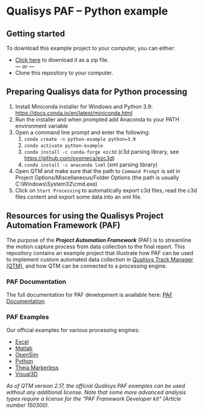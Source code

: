 # Qualisys PAF – Python example

## Getting started
To download this example project to your computer, you can either:

* [Click here](https://github.com/qualisys/paf-python-example/archive/refs/heads/main.zip) to download it as a zip file.
<br>_— or —_
* Clone this repository to your computer.

## Preparing Qualisys data for Python processing

1. Install Miniconda installer for Windows and Python 3.9: https://docs.conda.io/en/latest/miniconda.html
2. Run the installer and when prompted add Anaconda to your PATH environment variable
3. Open a command line prompt and enter the following:
    1. `conda create -n python-example python=3.9`
    2. `conda activate python-example`
    3. `conda install -c conda-forge ezc3d` (c3d parsing library, see https://github.com/pyomeca/ezc3d)
    4. `conda install -c anaconda lxml` (xml parsing library)
4. Open QTM and make sure that the path to `Command Prompt` is set in Project Options/Miscellaneous/Folder Options (the path is usually C:\Windows\System32\cmd.exe)   
5. Click on `Start Processing` to automatically export c3d files, read the c3d files content and export some data into an xml file. 

## Resources for using the Qualisys Project Automation Framework (PAF)

The purpose of the ***Project Automation Framework*** (PAF) is to streamline the motion capture process from data collection to the final report. This repository contains an example project that illustrate how PAF can be used to implement custom automated data collection in [Qualisys Track Manager (QTM)](http://www.qualisys.com/software/qualisys-track-manager/), and how QTM can be connected to a processing engine.  

### PAF Documentation

The full documentation for PAF development is available here: [PAF Documentation](https://github.com/qualisys/paf-documentation).


### PAF Examples

Our official examples for various processing engines:

- [Excel](https://github.com/qualisys/paf-excel-example)
- [Matlab](https://github.com/qualisys/paf-matlab-example)
- [OpenSim](https://github.com/qualisys/paf-opensim-example)
- [Python](https://github.com/qualisys/paf-python-example)
- [Theia Markerless](https://github.com/qualisys/paf-theia-markerless-example)
- [Visual3D](https://github.com/qualisys/paf-visual3d-example)

_As of QTM version 2.17, the official Qualisys PAF examples can be used without any additional license. Note that some more advanced analysis types require a license for the "PAF Framework Developer kit" (Article number 150300)._
